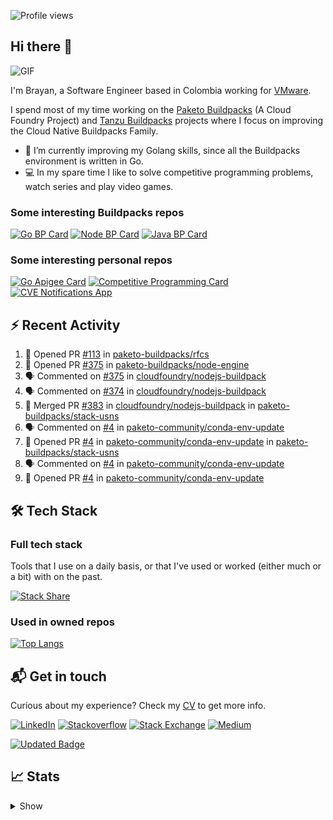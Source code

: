 ![Profile views](https://gpvc.arturio.dev/brayanhenao)

## Hi there 👋

<img alt="GIF" src="https://i.pinimg.com/originals/e4/26/70/e426702edf874b181aced1e2fa5c6cde.gif" />  


I'm Brayan, a Software Engineer based in Colombia working for [VMware](https://www.vmware.com/).

I spend most of my time working on the [Paketo Buildpacks](https://paketo.io/) (A Cloud Foundry Project)
and [Tanzu Buildpacks](https://tanzu.vmware.com/components/buildpacks) projects where I focus on improving the Cloud
Native Buildpacks Family.

- 🌱 I’m currently improving my Golang skills, since all the Buildpacks environment is written in Go.
- 💻 In my spare time I like to solve competitive programming problems, watch series and play video games.

### Some interesting Buildpacks repos

[![Go BP Card](https://github-readme-stats.vercel.app/api/pin/?username=paketo-buildpacks&repo=go&show_owner=true)](https://github.com/paketo-buildpacks/go)
[![Node BP Card](https://github-readme-stats.vercel.app/api/pin/?username=paketo-buildpacks&repo=nodejs&show_owner=true)](https://github.com/paketo-buildpacks/nodejs)
[![Java BP Card](https://github-readme-stats.vercel.app/api/pin/?username=paketo-buildpacks&repo=java&show_owner=true)](https://github.com/paketo-buildpacks/java)

### Some interesting personal repos

[![Go Apigee Card](https://github-readme-stats.vercel.app/api/pin/?username=brayanhenao&repo=go-apigee-edge)](https://github.com/brayanhenao/go-apigee-edge)
[![Competitive Programming Card](https://github-readme-stats.vercel.app/api/pin/?username=brayanhenao&repo=competitive-programming)](https://github.com/brayanhenao/competitive-programming)
[![CVE Notifications App](https://github-readme-stats.vercel.app/api/pin/?username=brayanhenao&repo=cve-notifications-app)](https://github.com/brayanhenao/cve-notifications-app)

## ⚡️ Recent Activity

<!--START_SECTION:activity-->

1. 💪 Opened PR [#113](https://github.com/paketo-buildpacks/rfcs/pull/113) in [paketo-buildpacks/rfcs](https://github.com/paketo-buildpacks/rfcs)
2. 💪 Opened PR [#375](https://github.com/paketo-buildpacks/node-engine/pull/375) in [paketo-buildpacks/node-engine](https://github.com/paketo-buildpacks/node-engine)
3. 🗣 Commented on [#375](https://github.com/cloudfoundry/nodejs-buildpack/issues/375) in [cloudfoundry/nodejs-buildpack](https://github.com/cloudfoundry/nodejs-buildpack)
4. 🗣 Commented on [#374](https://github.com/cloudfoundry/nodejs-buildpack/issues/374) in [cloudfoundry/nodejs-buildpack](https://github.com/cloudfoundry/nodejs-buildpack)
5. 🎉 Merged PR [#383](https://github.com/cloudfoundry/nodejs-buildpack/pull/383) in [cloudfoundry/nodejs-buildpack](https://github.com/cloudfoundry/nodejs-buildpack)
   in [paketo-buildpacks/stack-usns](https://github.com/paketo-buildpacks/stack-usns)
4. 🗣 Commented on [#4](https://github.com/paketo-community/conda-env-update/issues/4)
   in [paketo-community/conda-env-update](https://github.com/paketo-community/conda-env-update)
5. 💪 Opened PR [#4](https://github.com/paketo-community/conda-env-update/pull/4)
   in [paketo-community/conda-env-update](https://github.com/paketo-community/conda-env-update)
   in [paketo-buildpacks/stack-usns](https://github.com/paketo-buildpacks/stack-usns)
4. 🗣 Commented on [#4](https://github.com/paketo-community/conda-env-update/issues/4)
   in [paketo-community/conda-env-update](https://github.com/paketo-community/conda-env-update)
5. 💪 Opened PR [#4](https://github.com/paketo-community/conda-env-update/pull/4)
   in [paketo-community/conda-env-update](https://github.com/paketo-community/conda-env-update)

<!--END_SECTION:activity-->

## 🛠 Tech Stack

### Full tech stack

Tools that I use on a daily basis, or that I've used or worked (either much or a bit) with on the past.

[![Stack Share](https://img.shields.io/badge/Stack%20Share-0690FA.svg?&style=for-the-badge&logo=stackshare&logoColor=white)](https://stackshare.io/bhenao6/mystack)

### Used in owned repos

[![Top Langs](https://github-readme-stats.vercel.app/api/top-langs/?username=brayanhenao&layout=compact&langs_count=10)](https://github.com/anuraghazra/github-readme-stats)

## 📬 Get in touch

Curious about my experience? Check my [CV](resources/Brayan%20Henao%20CV.pdf) to get more info.

[![LinkedIn](https://img.shields.io/badge/linkedin-%230077B5.svg?&style=for-the-badge&logo=linkedin&logoColor=white)](https://www.linkedin.com/in/bhenao6/)
[![Stackoverflow](https://img.shields.io/badge/-F58025.svg?&style=for-the-badge&logo=stackoverflow&logoColor=white)](https://stackoverflow.com/users/5371842/brayan-henao)
[![Stack Exchange](https://img.shields.io/badge/-1E5397.svg?&style=for-the-badge&logo=stackexchange)](https://stackexchange.com/users/7008058/brayan-henao)
[![Medium](https://img.shields.io/badge/medium-%2312100E.svg?&style=for-the-badge&logo=medium&logoColor=white)](https://medium.com/@bhenao6)

[![Updated Badge](https://badges.pufler.dev/updated/brayanhenao/brayanhenao)](https://badges.pufler.dev)

## 📈 Stats

<details>
  <summary>Show</summary>

[![Brayan's github stats](https://github-readme-stats.vercel.app/api?username=brayanhenao&count_private=true&show_icons=true&theme=vue-dark)](https://github.com/anuraghazra/github-readme-stats)

<!--START_SECTION:waka-->
![Lines of code](https://img.shields.io/badge/From%20Hello%20World%20I%27ve%20Written-318296%20lines%20of%20code-blue)

**🐱 My GitHub Data** 

> 🏆 534 Contributions in the Year 2021
 > 
> 📦 86.3 kB Used in GitHub's Storage 
 > 
> 💼 Opted to Hire
 > 
> 📜 52 Public Repositories 
 > 
> 🔑 15 Private Repositories  
 > 
**I'm an Early 🐤** 

```text
🌞 Morning    81 commits     ███████░░░░░░░░░░░░░░░░░░   30.34% 
🌆 Daytime    164 commits    ███████████████░░░░░░░░░░   61.42% 
🌃 Evening    9 commits      ░░░░░░░░░░░░░░░░░░░░░░░░░   3.37% 
🌙 Night      13 commits     █░░░░░░░░░░░░░░░░░░░░░░░░   4.87%

```
📅 **I'm Most Productive on Tuesday** 

```text
Monday       65 commits     ██████░░░░░░░░░░░░░░░░░░░   24.34% 
Tuesday      79 commits     ███████░░░░░░░░░░░░░░░░░░   29.59% 
Wednesday    52 commits     ████░░░░░░░░░░░░░░░░░░░░░   19.48% 
Thursday     30 commits     ██░░░░░░░░░░░░░░░░░░░░░░░   11.24% 
Friday       34 commits     ███░░░░░░░░░░░░░░░░░░░░░░   12.73% 
Saturday     5 commits      ░░░░░░░░░░░░░░░░░░░░░░░░░   1.87% 
Sunday       2 commits      ░░░░░░░░░░░░░░░░░░░░░░░░░   0.75%

```


📊 **This Week I Spent My Time On** 

```text
⌚︎ Time Zone: America/Bogota

💬 Programming Languages: 
sh                       3 hrs 36 mins       █████████████████████████   100.0%

🔥 Editors: 
Zsh                      3 hrs 36 mins       █████████████████████████   100.0%

💻 Operating System: 
Mac                      3 hrs 36 mins       █████████████████████████   100.0%

```

**I Mostly Code in Java** 

```text
Java                     12 repos            ███████░░░░░░░░░░░░░░░░░░   30.0% 
Go                       8 repos             █████░░░░░░░░░░░░░░░░░░░░   20.0% 
JavaScript               7 repos             ████░░░░░░░░░░░░░░░░░░░░░   17.5% 
TypeScript               5 repos             ███░░░░░░░░░░░░░░░░░░░░░░   12.5% 
HTML                     2 repos             █░░░░░░░░░░░░░░░░░░░░░░░░   5.0%

```



 Last Updated on 11/10/2021
<!--END_SECTION:waka-->
</details>
